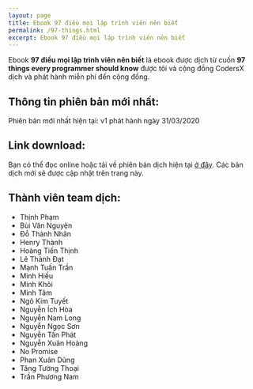 ```yaml
---
layout: page
title: Ebook 97 điều mọi lập trình viên nên biết
permalink: /97-things.html
excerpt: Ebook 97 điều mọi lập trình viên nên biết
---
```


Ebook **97 điều mọi lập trình viên nên biết** là ebook được dịch từ cuốn **97 things every programmer should know** được tôi và cộng đồng CodersX dịch và phát hành miễn phí đến cộng đồng.

## Thông tin phiên bản mới nhất:

Phiên bản mới nhất hiện tại: v1 phát hành ngày 31/03/2020

## Link download:

Bạn có thể  đọc online hoặc tải về phiên bản dịch hiện tại [ở đây](https://drive.google.com/file/d/1Gyu1qVHBpOgt7wZwFihFIkgnEuSnTc0v/view). Các bản dịch mới sẽ được cập nhật trên trang này.

## Thành viên team dịch:

- Thịnh Phạm
- Bùi Văn Nguyện
- Đỗ Thành Nhân
- Henry Thành
- Hoàng Tiến Thịnh
- Lê Thành Đạt
- Mạnh Tuấn Trần
- Minh Hiếu
- Minh Khôi
- Minh Tâm
- Ngô Kim Tuyết
- Nguyễn Ích Hòa
- Nguyễn Nam Long
- Nguyễn Ngọc Sơn
- Nguyễn Tấn Phát
- Nguyễn Xuân Hoàng
- No Promise
- Phan Xuân Dũng
- Tăng Tường Thoại
- Trần Phương Nam